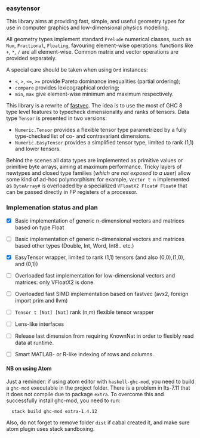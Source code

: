 ### easytensor

This library aims at providing fast, simple, and useful geometry types for use in computer graphics and low-dimensional physics modelling.

All geometry types implement standard `Prelude` numerical classes, such as `Num`, `Fractional`, `Floating`,
favouring element-wise operations:
functions like `+`, `*`, `/` are all element-wise. 
Common matrix and vector operations are provided separately.

A special care should be taken when using `Ord` instances:

 * `<`, `>`, `<=`, `>=` provide Pareto dominance inequalities (partial ordering);
 * `compare` provides  lexicographical ordering;
 * `min`, `max` give element-wise minimum and maximum respectively.


This library is a rewrite of [fastvec](https://github.com/achirkin/fastvec).
The idea is to use the most of GHC 8 type level features to typecheck dimensionality and ranks of tensors.
Data type `Tensor` is presented in two versions:

 * `Numeric.Tensor` provides a flexible tensor type parametrized by a fully type-checked list of co- and contravariant dimensions.
 * `Numeric.EasyTensor` provides a simplified tensor type, limited to rank (1,1) and lower tensors.

Behind the scenes all data types are implemented as primitive values or primitive byte arrays, aiming at maximum performance.
Tricky layers of newtypes and closed type families (*which are not exposed to a user*) allow some kind of ad-hoc polymorphism:
for example, `Vector t n` implemented as `ByteArray#` is overloaded by a specialized `VFloatX2 Float# Float#` that can be passed directly in FP registers of a processor.

### Implemenation status and plan

  - [x] Basic implementation of generic n-dimensional vectors and matrices based on type Float
  - [ ] Basic implementation of generic n-dimensional vectors and matrices based other types (Double, Int, Word, Int8.. etc.)
  - [x] EasyTensor wrapper, limited to rank (1,1) tensors (and also (0,0),(1,0), and (0,1))
  - [ ] Overloaded fast implementation for low-dimensional vectors and matrices: only VFloatX2 is done.
  - [ ] Overloaded fast SIMD implementation based on fastvec (avx2, foreign import prim and llvm)
  - [ ] `Tensor t [Nat] [Nat]` rank (n,m) flexible tensor wrapper
  - [ ] Lens-like interfaces
  - [ ] Release last dimension from requiring KnownNat in order to flexibly read data at runtime.
  - [ ] Smart MATLAB- or R-like indexing of rows and columns.


#### NB on using Atom

Just a reminder:
if using atom editor with `haskell-ghc-mod`, you need to build a `ghc-mod` executable
in the project folder.
There is a problem in lts-7.11 that it does not compile due to package `extra`.
To overcome this and successfully install ghc-mod, you need to run:
```
  stack build ghc-mod extra-1.4.12
```
Also, do not forget to remove folder `dist` if cabal created it,
and make sure atom plugin uses stack sandboxing.
